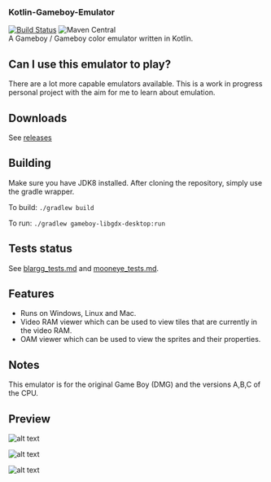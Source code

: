 ### Kotlin-Gameboy-Emulator 
[![Build Status](https://travis-ci.org/stan-roelofs/Kotlin-Gameboy-Emulator.svg?branch=master)](https://travis-ci.org/stan-roelofs/Kotlin-Gameboy-Emulator) ![Maven Central](https://img.shields.io/maven-central/v/nl.stanroelofs/gameboy-lib)
\
A Gameboy / Gameboy color emulator written in Kotlin.

## Can I use this emulator to play?
There are a lot more capable emulators available. 
This is a work in progress personal project with the aim for me to learn about emulation.

## Downloads
See [releases](https://github.com/stan-roelofs/Kotlin-Gameboy-Emulator/releases)

## Building
Make sure you have JDK8 installed.
After cloning the repository, simply use the gradle wrapper.

To build:
`./gradlew build`

To run:
`./gradlew gameboy-libgdx-desktop:run`

## Tests status
See [blargg_tests.md](blargg_tests.md) and [mooneye_tests.md](mooneye_tests.md).

## Features
- Runs on Windows, Linux and Mac.
- Video RAM viewer which can be used to view tiles that are currently in the video RAM.
- OAM viewer which can be used to view the sprites and their properties.

## Notes
This emulator is for the original Game Boy (DMG) and the versions A,B,C of the CPU.

## Preview
![alt text](res/preview.gif)

![alt text](res/preview2.gif)

![alt text](res/preview3.gif)
